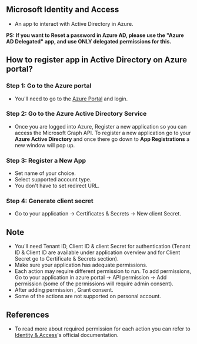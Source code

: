 ## Microsoft Identity and Access
- An app to interact with Active Directory in Azure.

**PS: If you want to Reset a password in Azure AD, please use the "Azure AD Delegated" app, and use ONLY delegated permissions for this.** 

## How to register app in Active Directory on Azure portal?

### Step 1: Go to the Azure portal

 - You'll need to go to the [Azure Portal](https://portal.azure.com/) and login.

### Step 2: Go to the Azure Active Directory Service

- Once you are logged into Azure, Register a new application so you can access
the Microsoft Graph API. To register a new application go to your **Azure Active Directory**
and once there go down to **App Registrations** a new window will pop up.

### Step 3: Register a New App
- Set name of your choice.
- Select supported account type.
- You don't have to set redirect URL.

### Step 4: Generate client secret
- Go to your application &#8594; Certificates & Secrets &#8594; New client Secret.

## Note
- You'll need Tenant ID, Client ID & client Secret for authentication (Tenant ID & Client ID are available under application overview and for Client Secret  go to Certificate & Secrets section).
- Make sure your application has adequate permissions.
- Each action may require different permission to run. To add permissions, Go to your application in azure portal &#8594; API permission &#8594; Add permission (some of the permissions will require admin consent).
- After adding permission , Grant consent.
- Some of the actions are not supported on personal account.


## References
- To read more about required permission for each action you can refer to [Identity & Access](https://docs.microsoft.com/en-us/graph/api/resources/azure-ad-overview?view=graph-rest-1.0)'s official documentation.
